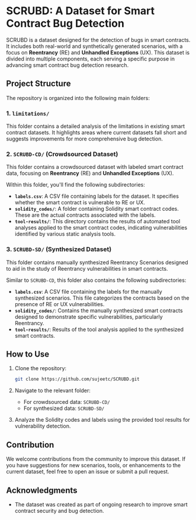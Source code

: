 # SCRUBD: A Dataset for Smart Contract Bug Detection

SCRUBD is a dataset designed for the detection of bugs in smart contracts. It includes both real-world and synthetically generated scenarios, with a focus on **Reentrancy** (RE) and **Unhandled Exceptions** (UX). This dataset is divided into multiple components, each serving a specific purpose in advancing smart contract bug detection research.

## Project Structure

The repository is organized into the following main folders:

### 1. `limitations/`
This folder contains a detailed analysis of the limitations in existing smart contract datasets. It highlights areas where current datasets fall short and suggests improvements for more comprehensive bug detection.

### 2. `SCRUBD-CD/` (Crowdsourced Dataset)
This folder contains a crowdsourced dataset with labeled smart contract data, focusing on **Reentrancy** (RE) and **Unhandled Exceptions** (UX).

Within this folder, you'll find the following subdirectories:
- **`labels.csv`**: A CSV file containing labels for the dataset. It specifies whether the smart contract is vulnerable to RE or UX.
- **`solidity_codes/`**: A folder containing Solidity smart contract codes. These are the actual contracts associated with the labels.
- **`tool-results/`**: This directory contains the results of automated tool analyses applied to the smart contract codes, indicating vulnerabilities identified by various static analysis tools.

### 3. `SCRUBD-SD/` (Synthesized Dataset)
This folder contains manually synthesized Reentrancy Scenarios designed to aid in the study of Reentrancy vulnerabilities in smart contracts.

Similar to `SCRUBD-CD`, this folder also contains the following subdirectories:
- **`labels.csv`**: A CSV file containing the labels for the manually synthesized scenarios. This file categorizes the contracts based on the presence of RE or UX vulnerabilities.
- **`solidity_codes/`**: Contains the manually synthesized smart contracts designed to demonstrate specific vulnerabilities, particularly Reentrancy.
- **`tool-results/`**: Results of the tool analysis applied to the synthesized smart contracts.

## How to Use

1. Clone the repository:
    ```bash
    git clone https://github.com/sujeetc/SCRUBD.git
    ```

2. Navigate to the relevant folder:
    - For crowdsourced data: `SCRUBD-CD/`
    - For synthesized data: `SCRUBD-SD/`
    
3. Analyze the Solidity codes and labels using the provided tool results for vulnerability detection.

## Contribution

We welcome contributions from the community to improve this dataset. If you have suggestions for new scenarios, tools, or enhancements to the current dataset, feel free to open an issue or submit a pull request.


## Acknowledgments

- The dataset was created as part of ongoing research to improve smart contract security and bug detection.


